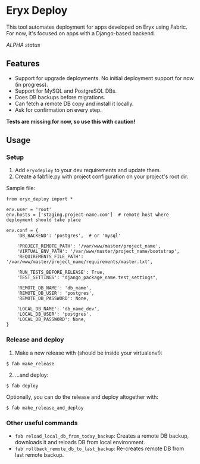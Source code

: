 # Eryx Deploy

This tool automates deployment for apps developed on Eryx using Fabric. 
For now, it's focused on apps with a Django-based backend.

*ALPHA status*

## Features

- Support for upgrade deployments. No initial deployment support for now (in progress).
- Support for MySQL and PostgreSQL DBs.
- Does DB backups before migrations.
- Can fetch a remote DB copy and install it locally.
- Ask for confirmation on every step.

**Tests are missing for now, so use this with caution!**

## Usage

### Setup

1. Add ``eryxdeploy`` to your dev requirements and update them.
2. Create a fabfile.py with project configuration on your project's root dir.

Sample file:

````
from eryx_deploy import *

env.user = 'root'
env.hosts = ['staging.project-name.com']  # remote host where deployment should take place

env.conf = {
    'DB_BACKEND': 'postgres',  # or 'mysql'
    
    'PROJECT_REMOTE_PATH': '/var/www/master/project_name',
    'VIRTUAL_ENV_PATH': '/var/www/master/project_name/bootstrap',
    'REQUIREMENTS_FILE_PATH': '/var/www/master/project_name/requirements/master.txt',
    
    'RUN_TESTS_BEFORE_RELEASE': True,
    'TEST_SETTINGS': "django_package_name.test_settings",
    
    'REMOTE_DB_NAME': 'db_name',
    'REMOTE_DB_USER': 'postgres',
    'REMOTE_DB_PASSWORD': None,
    
    'LOCAL_DB_NAME': 'db_name_dev',
    'LOCAL_DB_USER': 'postgres',
    'LOCAL_DB_PASSWORD': None,
}
````

### Release and deploy

1. Make a new release with (should be inside your virtualenv!):

````
$ fab make_release
````

2. ...and deploy:

````
$ fab deploy
````

Optionally, you can do the release and deploy altogether with:

````
$ fab make_release_and_deploy
````

### Other useful commands

- ``fab reload_local_db_from_today_backup``: Creates a remote DB backup, downloads it and reloads DB from local 
environment.
- ``fab rollback_remote_db_to_last_backup``: Re-creates remote DB from last remote backup.